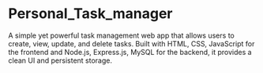 # Personal_Task_manager
A simple yet powerful task management web app that allows users to create, view, update, and delete tasks. Built with HTML, CSS, JavaScript for the frontend and Node.js, Express.js, MySQL for the backend, it provides a clean UI and persistent storage.
